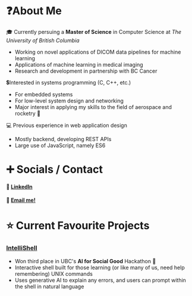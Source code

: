 # ❓About Me

🎓 Currently persuing a **Master of Science** in Computer Science at _The University of British Columbia_

- Working on novel applications of DICOM data pipelines for machine learning
- Applications of machine learning in medical imaging
- Research and development in partnership with BC Cancer

💲Interested in systems programming (C, C++, etc.)

- For embedded systems
- For low-level system design and networking
- Major interest in applying my skills to the field of aerospace and rocketry 🚀

💻 Previous experience in web application design

- Mostly backend, developing REST APIs
- Large use of JavaScript, namely ES6

# ➕ Socials / Contact

#### 🔗 [LinkedIn](https://www.linkedin.com/in/rileyeaton)

#### 📩 [Email me!](mailto:ryeaton@student.ubc.ca)

# ⭐ Current Favourite Projects 

### [IntelliShell](https://github.com/rileyeaton-ubc/intellishell-ai-hackathon)
- Won third place in UBC's **AI for Social Good** Hackathon 🥉
- Interactive shell built for those learning (or like many of us, need help remembering) UNIX commands
- Uses generative AI to explain any errors, and users can prompt within the shell in natural language
